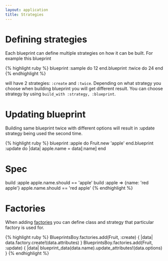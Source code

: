 ```yaml
---
layout: application
title: Strategies
---
```


# Defining strategies

Each blueprint can define multiple strategies on how it can be built. For example this blueprint

{% highlight ruby %}
blueprint :sample do
  12
end.blueprint :twice do
  24
end
{% endhighlight %}

will have 2 strategies: `:create` and `:twice`. Depending on what strategy you choose when building blueprint you will
get different result. You can choose strategy by using `build_with :strategy, :blueprint`.

# Updating blueprint

Building same blueprint twice with different options will result in :update strategy being used the second time.

{% highlight ruby %}
blueprint :apple do
  Fruit.new 'apple'
end.blueprint :update do |data|
  apple.name = data[:name]
end

# Spec
build :apple
apple.name.should == 'apple'
build :apple => {name: 'red apple'}
apple.name.should == 'red apple'
{% endhighlight %}

# Factories

When adding [factories](/blueprints_boy/factories) you can define class and strategy that particular factory is used for.

{% highlight ruby %}
BlueprintsBoy.factories.add(Fruit, :create) { |data| data.factory.create!(data.attributes) }
BlueprintsBoy.factories.add(Fruit, :update) { |data| blueprint_data(data.name).update_attributes!(data.options) }
{% endhighlight %}
